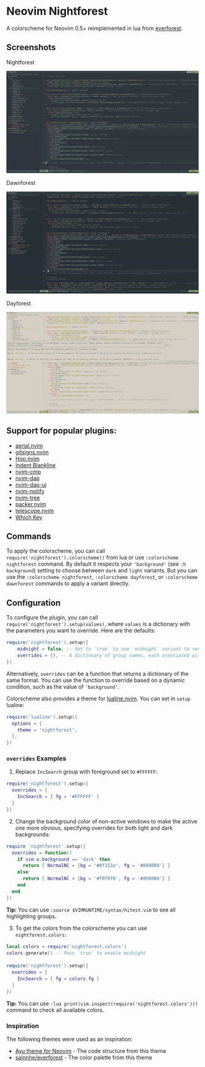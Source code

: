 # Neovim Nightforest

A colorscheme for Neovim 0.5+ reimplemented in lua from [everforest](https://github.com/sainnhe/everforest).

## Screenshots

Nightforest

![nightforest](screenshots/nightforest.jpg)

Dawnforest

![dawnforest](screenshots/dawnforest.jpg)

Dayforest

![dayforest](screenshots/dayforest.jpg)

## Support for popular plugins:

  - [aerial.nvim](https://github.com/stevearc/aerial.nvim)
  - [gitsigns.nvim](https://github.com/lewis6991/gitsigns.nvim)
  - [Hop.nvim](https://github.com/phaazon/hop.nvim)
  - [Indent Blankline](https://github.com/lukas-reineke/indent-blankline.nvim/tree/lua)
  - [nvim-cmp](https://github.com/hrsh7th/nvim-cmp)
  - [nvim-dap](https://github.com/mfussenegger/nvim-dap)
  - [nvim-dap-ui](https://github.com/rcarriga/nvim-dap-ui)
  - [nvim-notify](https://github.com/rcarriga/nvim-notify)
  - [nvim-tree](https://github.com/kyazdani42/nvim-tree.lua)
  - [packer.nvim](https://github.com/wbthomason/packer.nvim)
  - [telescope.nvim](https://github.com/nvim-telescope/telescope.nvim)
  - [Which Key](https://github.com/folke/which-key.nvim)

## Commands

To apply the colorscheme, you can call `require('nightforest').colorscheme()` from lua or use `:colorscheme nightforest` command. By default it respects your `'background'` (see `:h background`) setting to choose between `dark` and `light` variants. But you can use the `:colorscheme nightforest`, `:colorscheme dayforest`, or `:colorscheme dawnforest` commands to apply a variant directly.

## Configuration

To configure the plugin, you can call `require('nightforest').setup(values)`, where `values` is a dictionary with the parameters you want to override. Here are the defaults:

```lua
require('nightforest').setup({
    midnight = false, -- Set to `true` to use `midnight` variant to render a deep dark background.
    overrides = {}, -- A dictionary of group names, each associated with a dictionary of parameters (`bg`, `fg`, `sp` and `style`) and colors in hex.
})
```

Alternatively, `overrides` can be a function that returns a dictionary of the same format. You can use the function to override based on a dynamic condition, such as the value of `'background'`.

Colorscheme also provides a theme for [lualine.nvim](https://github.com/nvim-lualine/lualine.nvim). You can set in `setup` lualine:

```lua
require('lualine').setup({
  options = {
    theme = 'nightforest',
  },
})
```

### `overrides` Examples

1. Replace `IncSearch` group with foreground set to `#FFFFFF`:

```lua
require('nightforest').setup({
  overrides = {
    IncSearch = { fg = '#FFFFFF' }
  }
})
```

2. Change the background color of non-active windows to make the active one more obvious, specifying overrides for both light and dark backgrounds:

```lua
require 'nightforest'.setup({
  overrides = function()
    if vim.o.background == 'dark' then
      return { NormalNC = {bg = '#0f151e', fg = '#808080'} }
    else
      return { NormalNC = {bg = '#f0f0f0', fg = '#808080'} }
    end
  end
})

```

**Tip:** You can use `:source $VIMRUNTIME/syntax/hitest.vim` to see all highlighting groups.

3. To get the colors from the colorscheme you can use `nightforest.colors`:

```lua
local colors = require('nightforest.colors')
colors.generate() -- Pass `true` to enable midnight

require('nightforest').setup({
  overrides = {
    IncSearch = { fg = colors.fg }
  }
})
```

**Tip:** You can use `:lua print(vim.inspect(require('nightforest.colors')))` command to check all available colors.

### Inspiration

The following themes were used as an inspiration:

- [Ayu theme for Neovim](https://github.com/Shatur/neovim-ayu) - The code structure from this theme
- [sainnhe/everforest](https://github.com/sainnhe/everforest) - The color palette from this theme
